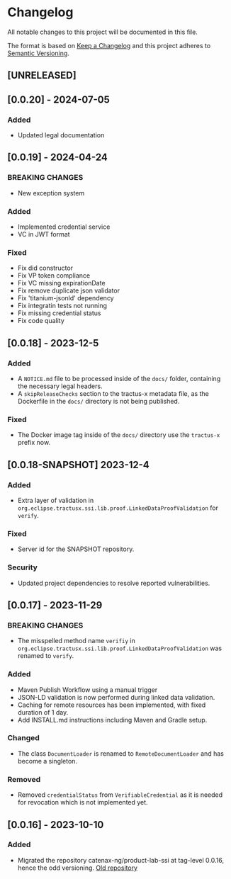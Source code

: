 # Changelog

All notable changes to this project will be documented in this file.

The format is based on [Keep a Changelog](https://keepachangelog.com/en/1.0.0/)
and this project adheres to [Semantic Versioning](https://semver.org/spec/v2.0.0.html).

## [UNRELEASED]

## [0.0.20] - 2024-07-05

### Added

- Updated legal documentation

## [0.0.19] - 2024-04-24

### BREAKING CHANGES

- New exception system

### Added

- Implemented credential service
- VC in JWT format

### Fixed

- Fix did constructor
- Fix VP token compliance
- Fix VC missing expirationDate
- Fix remove duplicate json validator
- Fix 'titanium-jsonld' dependency
- Fix integratin tests not running
- Fix missing credential status
- Fix code quality

## [0.0.18] - 2023-12-5

### Added

- A `NOTICE.md` file to be processed inside of the `docs/` folder, containing the necessary legal
  headers.
- A `skipReleaseChecks` section to the tractus-x metadata file, as the Dockerfile in the `docs/`
  directory is not being published.

### Fixed

- The Docker image tag inside of the `docs/` directory use the `tractus-x` prefix now.

## [0.0.18-SNAPSHOT] 2023-12-4

### Added

- Extra layer of validation in `org.eclipse.tractusx.ssi.lib.proof.LinkedDataProofValidation`
  for `verify`.

### Fixed

- Server id for the SNAPSHOT repository.

### Security

- Updated project dependencies to resolve reported vulnerabilities.

## [0.0.17] - 2023-11-29

### BREAKING CHANGES

- The misspelled method name `verifiy`
  in `org.eclipse.tractusx.ssi.lib.proof.LinkedDataProofValidation` was renamed to `verify`.

### Added

- Maven Publish Workflow using a manual trigger
- JSON-LD validation is now performed during linked data validation.
- Caching for remote resources has been implemented, with fixed duration of 1 day.
- Add INSTALL.md instructions including Maven and Gradle setup.

### Changed

- The class `DocumentLoader` is renamed to `RemoteDocumentLoader` and has become a singleton.

### Removed

- Removed `credentialStatus` from `VerifiableCredential` as it is needed for revocation which is not
  implemented yet.

## [0.0.16] - 2023-10-10

### Added

- Migrated the repository catenax-ng/product-lab-ssi at tag-level 0.0.16, hence the odd
  versioning. [Old repository](https://github.com/catenax-ng/product-lab-ssi)
